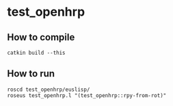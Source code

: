 # test_openhrp
## How to compile
```
catkin build --this
```
## How to run
```
roscd test_openhrp/euslisp/
roseus test_openhrp.l "(test_openhrp::rpy-from-rot)" 
```
